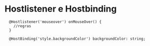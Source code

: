 # Hostlistener e Hostbinding

```
  @Hostlistener('mouseover') onMouseOver() {
    //regras
  }
```
```
  @HostBinding('style.backgroundColor') backgroundColor: string;
```



